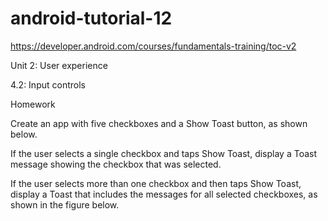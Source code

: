 # android-tutorial-12

https://developer.android.com/courses/fundamentals-training/toc-v2

Unit 2: User experience

4.2: Input controls

Homework

Create an app with five checkboxes and a Show Toast button, as shown below.

If the user selects a single checkbox and taps Show Toast, display a Toast message showing the checkbox that was selected.

If the user selects more than one checkbox and then taps Show Toast, display a Toast that includes the messages for all selected checkboxes, as shown in the figure below.